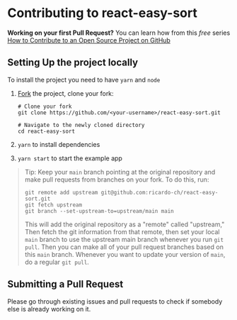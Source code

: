 # Contributing to react-easy-sort

**Working on your first Pull Request?** You can learn how from this _free_ series [How to Contribute to an Open Source Project on GitHub](https://egghead.io/series/how-to-contribute-to-an-open-source-project-on-github)

## Setting Up the project locally

To install the project you need to have `yarn` and `node`

1. [Fork](https://help.github.com/articles/fork-a-repo/) the project, clone your fork:

   ```
   # Clone your fork
   git clone https://github.com/<your-username>/react-easy-sort.git

   # Navigate to the newly cloned directory
   cd react-easy-sort
   ```

2. `yarn` to install dependencies
3. `yarn start` to start the example app

> Tip: Keep your `main` branch pointing at the original repository and make
> pull requests from branches on your fork. To do this, run:
>
> ```
> git remote add upstream git@github.com:ricardo-ch/react-easy-sort.git
> git fetch upstream
> git branch --set-upstream-to=upstream/main main
> ```
>
> This will add the original repository as a "remote" called "upstream,"
> Then fetch the git information from that remote, then set your local `main`
> branch to use the upstream main branch whenever you run `git pull`.
> Then you can make all of your pull request branches based on this `main`
> branch. Whenever you want to update your version of `main`, do a regular
> `git pull`.

## Submitting a Pull Request

Please go through existing issues and pull requests to check if somebody else is already working on it.
